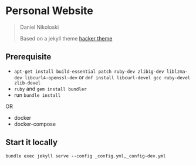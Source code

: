 # Personal Website


> Daniel Nikoloski
>
> Based on a jekyll theme  [hacker theme](https://github.com/pages-themes/hacker)

## Prerequisite

- `apt-get install build-essential patch ruby-dev zlib1g-dev liblzma-dev libcurl4-openssl-dev` or `dnf install libcurl-devel gcc ruby-devel zlib-devel`
- `ruby` and `gem install bundler`
- run `bundle install`

OR

- docker
- docker-compose

## Start it locally

`bundle exec jekyll serve --config _config.yml,_config-dev.yml`


